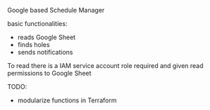 Google based Schedule Manager

basic functionalities:
- reads Google Sheet
- finds holes
- sends notifications

To read there is a IAM service account role required and given read permissions to Google Sheet

TODO:
- modularize functions in Terraform